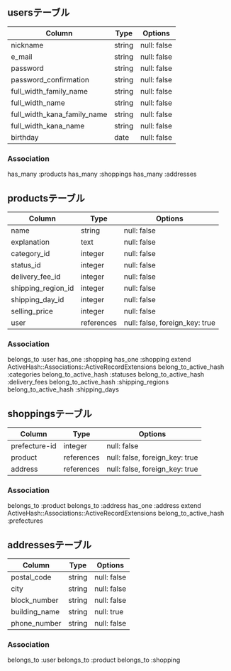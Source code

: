 ## usersテーブル

| Column                      | Type   | Options     |
|-----------------------------|--------|-------------|
| nickname                    | string | null: false |
| e_mail                      | string | null: false |
| password                    | string | null: false |
| password_confirmation       | string | null: false |
| full_width_family_name      | string | null: false |
| full_width_name             | string | null: false |
| full_width_kana_family_name | string | null: false |
| full_width_kana_name        | string | null: false |
| birthday                    | date   | null: false |

### Association
has_many :products
has_many :shoppings
has_many :addresses


## productsテーブル

| Column             | Type       | Options                        |
|--------------------|------------|--------------------------------|
| name               | string     | null: false                    |
| explanation        | text       | null: false                    |
| category_id        | integer    | null: false                    |
| status_id          | integer    | null: false                    |
| delivery_fee_id    | integer    | null: false                    |
| shipping_region_id | integer    | null: false                    |
| shipping_day_id    | integer    | null: false                    |
| selling_price      | integer    | null: false                    |
| user               | references | null: false, foreign_key: true |

### Association
belongs_to :user
has_one :shopping
has_one :shopping
extend ActiveHash::Associations::ActiveRecordExtensions
belong_to_active_hash :categories
belong_to_active_hash :statuses
belong_to_active_hash :delivery_fees
belong_to_active_hash :shipping_regions
belong_to_active_hash :shipping_days


## shoppingsテーブル

| Column        | Type       | Options                        |
|---------------|------------|--------------------------------|
| prefecture-id | integer    | null: false                    |
| product       | references | null: false, foreign_key: true |
| address       | references | null: false, foreign_key: true |

### Association
belongs_to :product
belongs_to :address
has_one :address
extend ActiveHash::Associations::ActiveRecordExtensions
belong_to_active_hash :prefectures


## addressesテーブル

| Column        | Type   | Options     |
|---------------|--------|-------------|
| postal_code   | string | null: false |
| city          | string | null: false |
| block_number  | string | null: false |
| building_name | string | null: true  |
| phone_number  | string | null: false |

### Association
belongs_to :user
belongs_to :product
belongs_to :shopping
